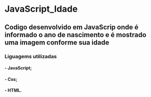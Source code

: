 # JavaScript_Idade
## Codigo desenvolvido em JavaScrip onde é informado o ano de nascimento e é mostrado uma imagem conforme sua idade
### Liguagems utilizadas
#### - JavaScript;
#### - Css;
#### - HTML.
